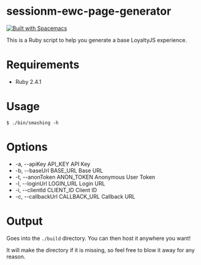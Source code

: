 # sessionm-ewc-page-generator
[![Built with Spacemacs](https://cdn.rawgit.com/syl20bnr/spacemacs/442d025779da2f62fc86c2082703697714db6514/assets/spacemacs-badge.svg)](http://spacemacs.org)

This is a Ruby script to help you generate a base LoyaltyJS experience.

# Requirements

- Ruby 2.4.1

# Usage

```shell
$ ./bin/smashing -h
```

# Options
+    -a, --apiKey API_KEY             API Key
+    -b, --baseUrl BASE_URL           Base URL
+    -t, --anonToken ANON_TOKEN       Anonymous User Token
+    -l, --loginUrl LOGIN_URL         Login URL
+    -i, --clientId CLIENT_ID         Client ID
+    -c, --callbackUrl CALLBACK_URL   Callback URL

# Output

Goes into the `./build` directory. You can then host it anywhere you want!

It will make the directory if it is missing, so feel free to blow it away for any reason.
